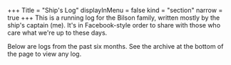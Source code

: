 +++
Title = "Ship's Log"
displayInMenu = false
kind = "section"
narrow = true
+++
This is a running log for the Bilson family, written mostly by the ship's captain (me). It's in Facebook-style order to share with those who care what we're up to these days.

Below are logs from the past six months. See the archive at the bottom of the page to view any log.
